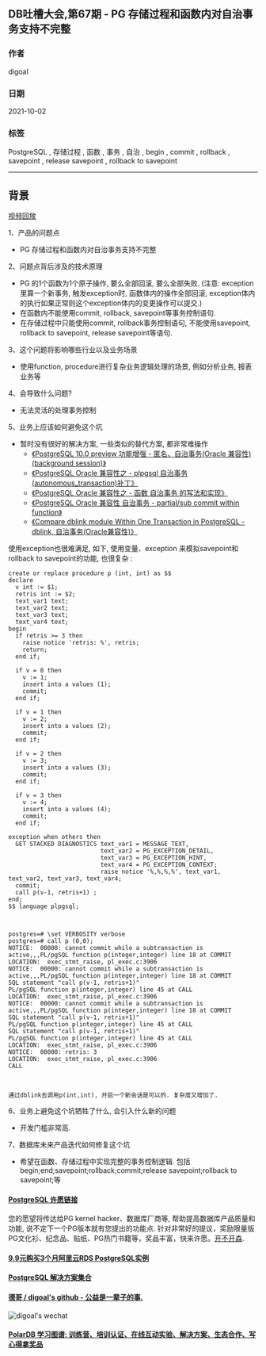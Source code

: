 ## DB吐槽大会,第67期 - PG 存储过程和函数内对自治事务支持不完整  
  
### 作者  
digoal  
  
### 日期  
2021-10-02  
  
### 标签  
PostgreSQL , 存储过程 , 函数 , 事务 , 自治 , begin , commit , rollback , savepoint , release savepoint , rollback to savepoint     
  
----  
  
## 背景  
[视频回放]()  
  
1、产品的问题点  
- PG 存储过程和函数内对自治事务支持不完整  
  
2、问题点背后涉及的技术原理  
- PG 的1个函数为1个原子操作, 要么全部回滚, 要么全部失败. (注意: exception里算一个新事务, 触发exception时, 函数体内的操作全部回滚, exception体内的执行如果正常则这个exception体内的变更操作可以提交.)    
- 在函数内不能使用commit, rollback, savepoint等事务控制语句.  
- 在存储过程中只能使用commit, rollback事务控制语句, 不能使用savepoint, rollback to savepoint, release savepoint等语句.   
  
3、这个问题将影响哪些行业以及业务场景  
- 使用function, procedure进行复杂业务逻辑处理的场景, 例如分析业务, 报表业务等  
  
4、会导致什么问题?  
- 无法灵活的处理事务控制  
  
5、业务上应该如何避免这个坑  
- 暂时没有很好的解决方案, 一些类似的替代方案, 都非常难操作  
    - [《PostgreSQL 10.0 preview 功能增强 - 匿名、自治事务(Oracle 兼容性)(background session)》](../201703/20170312_22.md)    
    - [《PostgreSQL Oracle 兼容性之 - plpgsql 自治事务(autonomous_transaction)补丁》](../201611/20161104_01.md)    
    - [《PostgreSQL Oracle 兼容性之 - 函数 自治事务 的写法和实现》](../201602/20160203_02.md)    
    - [《PostgreSQL Oracle 兼容性 自治事务 - partial/sub commit within function》](../201505/20150514_01.md)    
    - [《Compare dblink module Within One Transaction in PostgreSQL - dblink, 自治事务(Oracle兼容性)》](../201102/20110214_02.md)    
  
使用exception也很难满足, 如下, 使用变量、exception 来模拟savepoint和rollback to savepoint的功能, 也很复杂 :  
  
```  
create or replace procedure p (int, int) as $$  
declare  
  v int := $1;  
  retris int := $2;  
  text_var1 text;  
  text_var2 text;  
  text_var3 text;  
  text_var4 text;  
begin  
  if retris >= 3 then   
    raise notice 'retris: %', retris;   
    return;   
  end if;    
    
  if v = 0 then  
    v := 1;  
    insert into a values (1);   
    commit;  
  end if;  
    
  if v = 1 then   
    v := 2;  
    insert into a values (2);  
    commit;  
  end if;   
  
  if v = 2 then   
    v := 3;   
    insert into a values (3);   
    commit;   
  end if;   
  
  if v = 3 then   
    v := 4;   
    insert into a values (4);   
    commit;   
  end if;   
  
exception when others then   
  GET STACKED DIAGNOSTICS text_var1 = MESSAGE_TEXT,  
                          text_var2 = PG_EXCEPTION_DETAIL,  
                          text_var3 = PG_EXCEPTION_HINT,  
                          text_var4 = PG_EXCEPTION_CONTEXT;  
                          raise notice '%,%,%,%', text_var1, text_var2, text_var3, text_var4;  
  commit;  
  call p(v-1, retris+1) ;   
end;   
$$ language plpgsql;   
  
  
  
postgres=# \set VERBOSITY verbose  
postgres=# call p (0,0);  
NOTICE:  00000: cannot commit while a subtransaction is active,,,PL/pgSQL function p(integer,integer) line 18 at COMMIT  
LOCATION:  exec_stmt_raise, pl_exec.c:3906  
NOTICE:  00000: cannot commit while a subtransaction is active,,,PL/pgSQL function p(integer,integer) line 18 at COMMIT  
SQL statement "call p(v-1, retris+1)"  
PL/pgSQL function p(integer,integer) line 45 at CALL  
LOCATION:  exec_stmt_raise, pl_exec.c:3906  
NOTICE:  00000: cannot commit while a subtransaction is active,,,PL/pgSQL function p(integer,integer) line 18 at COMMIT  
SQL statement "call p(v-1, retris+1)"  
PL/pgSQL function p(integer,integer) line 45 at CALL  
SQL statement "call p(v-1, retris+1)"  
PL/pgSQL function p(integer,integer) line 45 at CALL  
LOCATION:  exec_stmt_raise, pl_exec.c:3906  
NOTICE:  00000: retris: 3  
LOCATION:  exec_stmt_raise, pl_exec.c:3906  
CALL  
  
  
  
通过dblink去调用p(int,int), 开启一个新会话是可以的. 复杂度又增加了.    
```  
  
6、业务上避免这个坑牺牲了什么, 会引入什么新的问题  
- 开发门槛非常高.    
  
7、数据库未来产品迭代如何修复这个坑  
- 希望在函数、存储过程中实现完整的事务控制逻辑. 包括begin;end;savepoint;rollback;commit;release savepoint;rollback to savepoint;等   
  
  
  
#### [PostgreSQL 许愿链接](https://github.com/digoal/blog/issues/76 "269ac3d1c492e938c0191101c7238216")
您的愿望将传达给PG kernel hacker、数据库厂商等, 帮助提高数据库产品质量和功能, 说不定下一个PG版本就有您提出的功能点. 针对非常好的提议，奖励限量版PG文化衫、纪念品、贴纸、PG热门书籍等，奖品丰富，快来许愿。[开不开森](https://github.com/digoal/blog/issues/76 "269ac3d1c492e938c0191101c7238216").  
  
  
#### [9.9元购买3个月阿里云RDS PostgreSQL实例](https://www.aliyun.com/database/postgresqlactivity "57258f76c37864c6e6d23383d05714ea")
  
  
#### [PostgreSQL 解决方案集合](https://yq.aliyun.com/topic/118 "40cff096e9ed7122c512b35d8561d9c8")
  
  
#### [德哥 / digoal's github - 公益是一辈子的事.](https://github.com/digoal/blog/blob/master/README.md "22709685feb7cab07d30f30387f0a9ae")
  
  
![digoal's wechat](../pic/digoal_weixin.jpg "f7ad92eeba24523fd47a6e1a0e691b59")
  
  
#### [PolarDB 学习图谱: 训练营、培训认证、在线互动实验、解决方案、生态合作、写心得拿奖品](https://www.aliyun.com/database/openpolardb/activity "8642f60e04ed0c814bf9cb9677976bd4")
  
